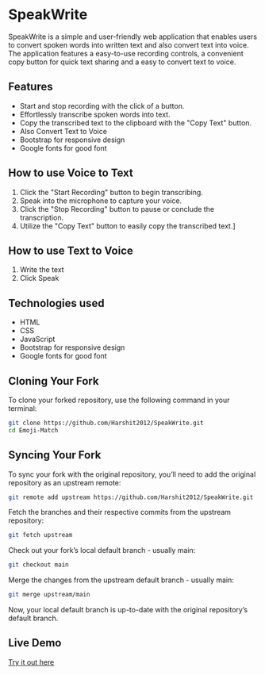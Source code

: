 # SpeakWrite
SpeakWrite is a simple and user-friendly web application that enables users to convert spoken words into written text and also convert text into voice. The application features a easy-to-use recording controls, a convenient copy button for quick text sharing and a easy to convert text to voice.  
## Features
- Start and stop recording with the click of a button.
- Effortlessly transcribe spoken words into text.
- Copy the transcribed text to the clipboard with the "Copy Text" button.
- Also Convert Text to Voice
- Bootstrap for responsive design
- Google fonts for good font
## How to use Voice to Text
1. Click the "Start Recording" button to begin transcribing.
2. Speak into the microphone to capture your voice.
3. Click the "Stop Recording" button to pause or conclude the transcription.
4. Utilize the "Copy Text" button to easily copy the transcribed text.]
## How to use Text to Voice
1. Write the text
2. Click Speak
## Technologies used
- HTML
- CSS
- JavaScript
- Bootstrap for responsive design
- Google fonts for good font
## Cloning Your Fork

To clone your forked repository, use the following command in your terminal:

```bash
git clone https://github.com/Harshit2012/SpeakWrite.git
cd Emoji-Match
```

## Syncing Your Fork
To sync your fork with the original repository, you’ll need to add the original repository as an upstream remote:
```bash
git remote add upstream https://github.com/Harshit2012/SpeakWrite.git
```

Fetch the branches and their respective commits from the upstream repository:
```bash
git fetch upstream
```
Check out your fork’s local default branch - usually main:
```bash
git checkout main
```

Merge the changes from the upstream default branch - usually main:
```bash
git merge upstream/main
```

Now, your local default branch is up-to-date with the original repository’s default branch.
## Live Demo
[Try it out here](https://harshit2012.github.io/SpeakWrite/)
